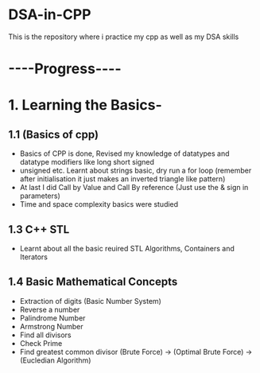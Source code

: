 # DSA-in-CPP
 This is the repository where i practice my cpp as well as my DSA skills

# ----Progress----

# 1. Learning the Basics-

## 1.1 (Basics of cpp)
- Basics of CPP is done, Revised my knowledge of datatypes and datatype modifiers like long short signed
- unsigned etc. Learnt about strings basic, dry run a for loop (remember after initialisation it just makes an inverted triangle like pattern)
- At last I did Call by Value and Call By reference (Just use the & sign in parameters)
- Time and space complexity basics were studied

## 1.3 C++ STL
- Learnt about all the basic reuired STL Algorithms, Containers and Iterators

## 1.4 Basic Mathematical Concepts
- Extraction of digits (Basic Number System)
- Reverse a number
- Palindrome Number
- Armstrong Number
- Find all divisors
- Check Prime
- Find greatest common divisor (Brute Force) -> (Optimal Brute Force) -> (Eucledian Algorithm)
